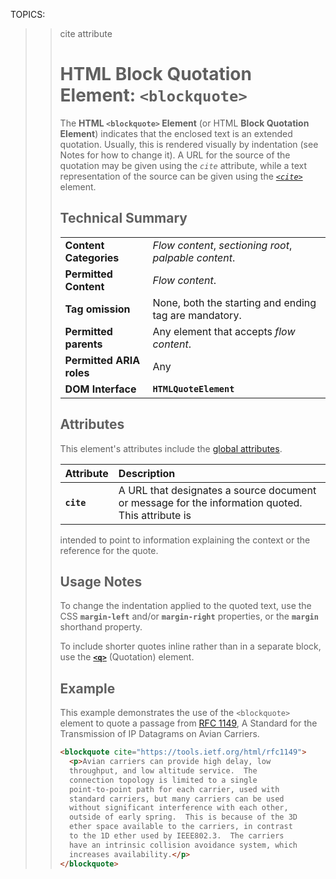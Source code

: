 TOPICS: <blockquote>
        <blockquote> cite attribute

# HTML Block Quotation Element: `<blockquote>`

The **HTML `<blockquote>` Element** (or HTML **Block Quotation Element**) indicates that the enclosed
text is an extended quotation. Usually, this is rendered visually by indentation
(see Notes for how to change it). A URL for the source of the quotation may be given using the *`cite`*
attribute, while a text representation of the source can be given using the
*[`<cite>`](/en/webfrontend/<cite>)* element.

## Technical Summary

|  |  |
| :-- | :-- |
| **Content Categories** | *Flow content*, *sectioning root*, *palpable content*.|
| **Permitted Content** | *Flow content*. |
| **Tag omission** | None, both the starting and ending tag are mandatory. |
| **Permitted parents** | Any element that accepts *flow content*.|
| **Permitted ARIA roles** | Any |
| **DOM Interface** | **`HTMLQuoteElement`** |

## Attributes

This element's attributes include the [global attributes](/en/webfrontend/HTML_Global_Attributes).

| Attribute | Description |
| :-- | :-- |
| **`cite`** | A URL that designates a source document or message for the information quoted. This attribute is
intended to point to information explaining the context or the reference for the quote.

## Usage Notes

To change the indentation applied to the quoted text, use the CSS **`margin-left`** and/or
**`margin-right`** properties, or the **`margin`** shorthand property.

To include shorter quotes inline rather than in a separate block, use the
**[`<q>`](/en/webfrontend/<q>)** (Quotation) element.

## Example

This example demonstrates the use of the `<blockquote>` element to quote a passage from
[RFC 1149](https://tools.ietf.org/html/rfc1149), A Standard for the Transmission of
IP Datagrams on Avian Carriers.

```html
<blockquote cite="https://tools.ietf.org/html/rfc1149">
  <p>Avian carriers can provide high delay, low
  throughput, and low altitude service.  The
  connection topology is limited to a single
  point-to-point path for each carrier, used with
  standard carriers, but many carriers can be used
  without significant interference with each other,
  outside of early spring.  This is because of the 3D
  ether space available to the carriers, in contrast
  to the 1D ether used by IEEE802.3.  The carriers
  have an intrinsic collision avoidance system, which
  increases availability.</p>
</blockquote>
```
